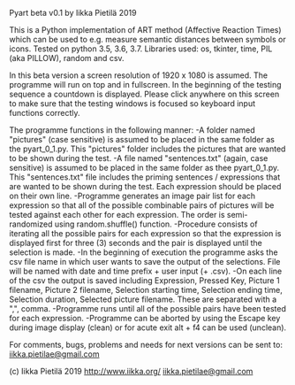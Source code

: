 Pyart beta v0.1 by Iikka Pietilä 2019

This is a Python implementation of ART method (Affective Reaction Times) which can be used to 
e.g. measure semantic distances between symbols or icons. Tested on python 3.5, 3.6, 3.7. Libraries used: os, tkinter, time, PIL (aka PILLOW), random and csv.

In this beta version a screen resolution of 1920 x 1080 is assumed. The programme will run on top and in fullscreen. In the beginning of the testing sequence a countdown is displayed. Please click anywhere on this screen to make sure that the testing windows is focused so keyboard input functions correctly.

The programme functions in the following manner:
-A folder named "pictures" (case sensitive) is assumed to be placed in the same folder as the pyart_0_1.py. This "pictures" folder includes the pictures that are wanted to be shown during the test.
-A file named "sentences.txt" (again, case sensitive) is assumed to be placed in the same folder as thee pyart_0_1.py. This "sentences.txt" file includes the priming sentences / expressions that are wanted to be shown during the test. Each expression should be placed on their own line.
-Programme generates an image pair list for each expression so that all of the possible combinable pairs of pictures will be tested against each other for each expression. The order is semi-randomized using random.shuffle() function.
-Procedure consists of iterating all the possible pairs for each expression so that the expression is displayed first for three (3) seconds and the pair is displayed until the selection is made.
-In the beginning of execution the programme asks the csv file name in which user wants to save the output of the selections. File will be named with date and time prefix + user input (+ .csv). 
-On each line of the csv the output is saved including Expression, Pressed Key, Picture 1 filename, Picture 2 filename, Selection starting time, Selection ending time, Selection duration, Selected picture filename. These are separated with a ",", comma.
-Programme runs until all of the possible pairs have been tested for each expression.
-Programme can be aborted by using the Escape key during image display (clean) or for acute exit alt + f4 can be used (unclean).


For comments, bugs, problems and needs for next versions can be sent to: iikka.pietilae@gmail.com

(c) Iikka Pietilä 2019
http://www.iikka.org/
iikka.pietilae@gmail.com

